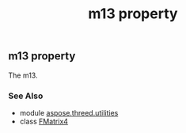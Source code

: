 ﻿---
title: m13 property
second_title: Aspose.3D for Python via .NET API References
description: 
type: docs
weight: 140
url: /python-net/aspose.threed.utilities/fmatrix4/m13/
is_root: false
---

## m13 property


The m13.

### See Also
* module [aspose.threed.utilities](../../)
* class [FMatrix4](/3d/python-net/aspose.threed.utilities/fmatrix4)
